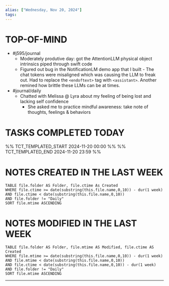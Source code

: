 ```yaml
---
alias: ["Wednesday, Nov 20, 2024"]
tags: 
---
```

# TOP-OF-MIND
- #j595/journal 
	- Moderately produtive day: got the AttentionLLM physical object intrinsics piped through swift code
	- Figured out bug in the NotificationLM demo app that I built - The chat tokens were misaligned which was causing the LLM to freak out. Had to replace the `<endoftext>` tag with `<assistant>`. Another remined how brittle these LLMs can be at times.
- #journal/daily 
	- Chatted with Melissa @ Lyra about my feeling of being lost and lacking self confidence
		- She asked me to practice mindful awareness: take note of thoughts, feelings & behaviors

# TASKS COMPLETED TODAY
%% TCT_TEMPLATED_START 2024-11-20 00:00 %%
%% TCT_TEMPLATED_END 2024-11-20 23:59 %%


# NOTES CREATED IN THE LAST WEEK
``` dataview
TABLE file.folder AS Folder, file.ctime As Created
WHERE file.ctime >= date(substring(this.file.name,0,10)) - dur(1 week) 
AND file.ctime < date(substring(this.file.name,0,10)) 
AND file.folder != "Daily"
SORT file.mtime ASCENDING
```

# NOTES MODIFIED IN THE LAST WEEK
``` dataview
TABLE file.folder AS Folder, file.mtime AS Modified, file.ctime AS Created
WHERE file.mtime >= date(substring(this.file.name,0,10)) - dur(1 week)
AND file.mtime < date(substring(this.file.name,0,10))
AND file.ctime < date(substring(this.file.name,0,10)) - dur(1 week)
AND file.folder != "Daily"
SORT file.mtime ASCENDING
```
---
